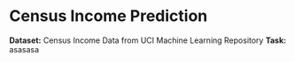# Census Income Prediction

**Dataset:** Census Income Data from UCI Machine Learning Repository
**Task:** asasasa
